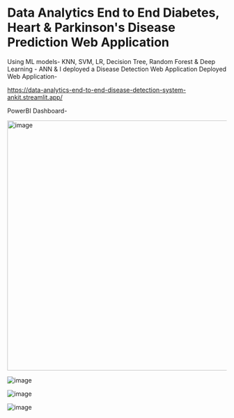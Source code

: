 # Data Analytics End to End Diabetes, Heart & Parkinson's Disease Prediction Web Application
Using ML models-  KNN, SVM, LR, Decision Tree, Random Forest & Deep Learning - ANN & I deployed a Disease Detection Web Application
Deployed Web Application-

https://data-analytics-end-to-end-disease-detection-system-ankit.streamlit.app/

PowerBI Dashboard-

<img width="575" alt="image" src="https://github.com/ankitanshumanmohapatra/Data-Analytics-End-to-End-Disease-Detection-System/assets/122162103/fc2d4659-e264-4c39-889e-69e1aef756e5">


![image](https://github.com/ankitanshumanmohapatra/Data-Analytics-End-to-End-Disease-Detection-System/assets/122162103/3747a6f8-dff8-4e89-a1a2-200dd86e43f0)

![image](https://github.com/ankitanshumanmohapatra/Data-Analytics-End-to-End-Disease-Detection-System/assets/122162103/ffbe7dd2-d736-49bb-a96f-9897241e7e2e)
 
![image](https://github.com/ankitanshumanmohapatra/Data-Analytics-End-to-End-Disease-Detection-System/assets/122162103/fe307e9b-ed5e-40e1-9332-2950dbc36b28)

